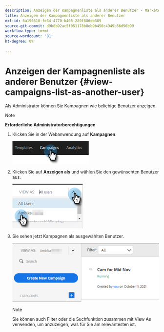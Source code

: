 ```yaml
---
description: Anzeigen der Kampagnenliste als anderer Benutzer - Marketo-Dokumente - Produktdokumentation
title: Anzeigen der Kampagnenliste als anderer Benutzer
exl-id: 6a196618-fe34-4770-b405-289f886eb389
source-git-commit: d9b8b92ac5f051178b8eb9b450c4949b56d50b99
workflow-type: tm+mt
source-wordcount: '81'
ht-degree: 0%

---
```


# Anzeigen der Kampagnenliste als anderer Benutzer {#view-campaigns-list-as-another-user}

Als Administrator können Sie Kampagnen wie beliebige Benutzer anzeigen.

>[!NOTE]
>
>**Erforderliche Administratorberechtigungen**

1. Klicken Sie in der Webanwendung auf **Kampagnen**.

   ![](assets/view-campaigns-list-as-another-user-1.png)

1. Klicken Sie auf **Anzeigen als** und wählen Sie den gewünschten Benutzer aus.

   ![](assets/view-campaigns-list-as-another-user-2.png)

1. Sie sehen jetzt Kampagnen als ausgewählten Benutzer.

   ![](assets/view-campaigns-list-as-another-user-3.png)

   >[!NOTE]
   >
   >Sie können auch Filter oder die Suchfunktion zusammen mit View As verwenden, um anzuzeigen, was für Sie am relevantesten ist.
